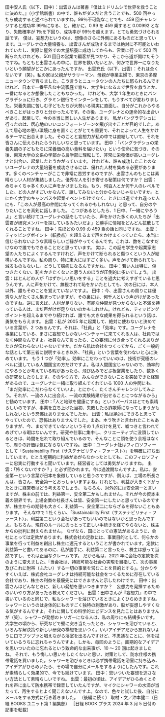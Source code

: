 ###

田中安人氏（以下、田中）：出雲さんは著書『僕はミドリムシで世界を救うことに決めた。』（小学館新書）の中で、誰もがダメだと言うことでも、500 回やったら成功すると述べられていますね。99％不可能なことでも、459 回チャレンジすると成功率 99％になる、と。確かに、0.99 を 459 乗すると 0.00992 となり、失敗確率が 1％を下回り、成功率が 99％を超えます。とても勇気づけられる話です。
僕は、妄想力というのは、想像のさらに外側にあるものだと思っています。ユーグレナの大量培養も、出雲さんが成功するまでは絶対に不可能といわれていたし、実際に屋外での大量培養に成功してからも、営業に行って 500 回断られたけれども、501 回目の営業で顧客が見つかり、そこから道が開けたそうですね。もともと出雲さんの中に、世界を救いたいとか、何かで世界一になりたいという願望がどこかにあったんですか。
出雲充氏（以下、出雲）：それは全くないです（笑）。私の家は父親がサラリーマン、母親が専業主婦で、東京の多摩ニュータウンで育ちました。こう言うとニュータウンの人たちに怒られるんですけれど、日本で一番平凡な中流家庭で育ち、大学生になるまで世界を救うとか、一番になるとか想像したこともなかった。
けれども、大学 1 年生のときにバングラデシュに行き、グラミン銀行でインターンをして、もうすべてが変わりました。栄養失調に苦しむ子どもたちが大勢いる現実に直面し、自分がこれからやるべきことがはっきりと分かったんです。その後、ユーグレナとの運命的な出合いがあり、起業して、今の本当に楽しい人生があります。
私がバングラデシュに行ったのは、居心地のいいコンフォートゾーンを飛び出すことが目的でした。あえて居心地の悪い環境に身を置くことがとても重要で、それによって人生をかけるテーマに出合えました。そのことと妄想力が私の中では直結していて、それを皆さんに伝えられたらうれしいなと思っています。
田中：「バングラデシュの栄養失調の子どもたちに栄養価の高い食料を届けたい」という使命に気づき、その後、東京大学の文系の学部から農学部に理転して、非常に栄養価が高いユーグレナと出合い、起業したとうかがっています。
けれども、誰も成功したことのないユーグレナの大量培養を成功させるには、優れた人材を集める必要があります。多くのベンチャーがここで非常に苦労するのですが、出雲さんのもとには素晴らしい人材が集結しました。優秀な人を引き寄せる秘策は何ですか？
出雲：めちゃくちゃ多くの人に声をかけましたね。もう、何百人とか何千人のレベルでした。どの人がすごいかなんて、話してみないと分からないじゃないですか。とにかく大学のキャンパスや起業イベントだけでなく、ときには道ですれ違った人にも、「この人が最高の仲間になってくれるかもしれない」と思って、自分のやりたいことを真剣に話しました。
こつがあるとしたら、1 日中、「一緒にやろうよ」と言い続けてユーグレナの話をしていたら、声をかけた多くの人たちが「出雲君が研究メンバーを探しているみたいだよ」と勝手に情報をどんどん拡散してくれることですね。
田中：先ほどの 0.99 の 459 乗の話と同じですね。
出雲：ティッピングポイント（転換点）を超えるまで声をかけまくっていたら、本当に信じられないような素晴らしいご縁がやってくるんです。これは、数をこなすだけなので誰でもできることだと思っています。
実は、この話を学生や起業家志望の人たちによくするんですけれど、声をかけて断られると傷つくという人が結構いるんですね。私の周り、特に東大にはすごく多い。声をかけて断られても、減るものもないし。どうして臆病になるんですかね。
田中：若い人は特に、傷つきたくない、恥をかきたくないと思う人のほうが圧倒的に多いでしょう。
出雲：ほとんどの人が「はずかしい思いをする」ことを過大に考えすぎていると思うんです。人に声をかけて、無視されて恥をかいたとしても、次の日には、本人以外、誰もそのことを覚えていないですよ。
田中：今、出雲さんの周りには優秀な人がたくさん集まっていますが、その裏には、何千人という声がけがあったのですね。逆に言えば、人材が足りない、有能な仲間が見つからないと不満を持っている人は、まだ声がけが足りないのかもしれせん。けれども、ティッピングポイントを超えるまでやり続ければ、誰でも大きな成果を得られるという話は、勇気をもらえます。
出雲：私が 2005 年に起業して、絶対に使わないと決めている言葉が、2 つあるんです。それは、「社員」と「効率」です。ユーグレナを事業にしている、まさに妄想でしかないベンチャーに来てくれる人は、社員ではなく仲間なんですよ。社員なんて言ったら、この妄想に付き合ってくれるありがたさが伝わらないじゃないですか。だから私は会社をつくってから、ごく一般的な話として第三者に説明するとき以外、「社員」という言葉を使わないと心に決めています。
もう 1 つが「効率」。効率にこだわっていいのは、技術が究極のレベルに達している人間国宝の方だけですよ。私は人間国宝じゃないので、効率的にやろうとか考えている暇があったら、飛び込みでどぶ板営業をしたり、数多くの研究をしたりします。そのやり方で、みんなができないことを突破できた経験があるので、ユーグレナに一緒に取り組んでくれている 1000 人の仲間にも、「まだ効率にこだわらなくていいよ。とにかく、たくさんチャレンジしてみよう。それが、一流の人に出会え、一流の実験結果が出せることにつながるから」と勧めています。
田中：「人と地球を健康にする」というパーパスはとても素晴らしいのですが、事業を立ち上げた当初、失敗したら詐欺師になってしまうかもしれないという恐怖はありませんでしたか。
出雲：私は絶対にできると思ってやっていたので、恐怖はありませんでした。まあ、ホラ吹きと言われたこともありますが、今、まだできていないというその 1 点だけを見て、嘘つきと言われてめげている暇はないんです。研究や仕事に集中し、クリエーティブに没頭しているときは、時間を忘れて取り組んでいるので、そんなことに頭を使う余裕はなくて、周りの評価は気にならないですね。
田中：ユーグレナ社はフィロソフィーとして「Sustainability First（サステナビリティ・ファースト）」を明確に打ち出しています。たとえ短期的に利益があがらなかったとしても、このフィロソフィーに忠実に行動すると聞いています。経営者としては勇気がいりますね。
出雲：「怖くないですか？」と必ず聞かれます。今は過渡期なんですよ。私は、安全第一という言葉が日本を象徴していると思うのですが、例えば、工場の所長さんは、皆さん、安全第一とおっしゃいますよね。けれども、利益が大きく下がったときに経営者はどう考えるでしょう。
もちろん、対外的には安全第一と言いますが、株主の前では、利益第一、安全第二かもしれません。それが今の資本主義の限界です。上場企業の社長さんは皆、安全第一にしたいと思っているのですが、株主からの期待も大きく、利益第一、安全第二にならざるを得ないこともあります。
そんな中で 1 社くらい、「Sustainability First（サステナビリティ・ファースト）」、利益第二という会社があってもいいのではないかと思ったんですよ。もちろん、現在のルールにのっとって正しい手続きを経てやらないと、株主からの批判に耐えられません。
なぜなら、国にとっての憲法があるように、会社にとっては定款があります。株式会社の定款には、事業目的として、何らかの事業を行って利益を創出し株主に還元するということが書かれています。定款に利益第一と書いてあるのに、私が勝手に、利益第二と言ったら、株主は怒って当然ですし、それは正当なクレームです。
だから私は、2021 年に会社の定款を次のように変えました。「当会社は、持続可能な社会の実現を目指して、次の事業及びこれに附帯（ふたい）する一切の事業を営むことを目的とする」。分かりやすくいえば、株式会社ユーグレナは持続可能な社会をつくるために存在している会社であり、株主の利益を最優先にはできませんと示したわけです。
田中：出雲さんはどんなときに、新しい発想を思いつきますか？　妄想力を発揮するためのいいやり方があったら教えてください。
出雲：田中さんが『妄想力』の中で書いているのと同じで、私もシャワーを浴びているときによくひらめきますね。シャワーというのは身体的にものすごく独特の刺激があり、脳が妄想しやすくなる気がするんですよ。それに関しての科学的エビデンスを見たことはありませんが（笑）、シャワーが発想のトリガーになる人は、私の周りにも結構多いです。
大学生の頃から、研究などで壁に突き当たったとき、シャワーを浴びていると、いろんな解決策や新しい研究の構想を思いつく。いいアイデアだから忘れないように口でブツブツと唱えながら浴室を出るんですけど、不思議なことに、体を拭いているうちに忘れちゃうんですよ。しかも、毎回のように。画期的なアイデアを思いついたのに忘れるという致命的な出来事が、10 ～ 20 回は起きましたね。
それで、もう悔しい思いをしたくないと思い、対策として、防水仕様の携帯電話を買いました。シャワーを浴びるときは必ず携帯電話を浴室に持ち込み、アイデアがひらめいたら、その場で自分にメールをするようにしたんです。これが素晴らしく効果的で、今でも続けています。
田中：思いついた妄想を逃さない方法として素晴らしいですね。
出雲：最初の頃は、アイデアがひらめくとそれを声に出して防水携帯で録音していたんですが、マイクにシャワーの水滴が当たって、再生するとよく聞こえないんですよ。なので、色々と試した後、自分にメールをする方式に行き着きました。
（後編に続く）
取材・文／沖本健二（日経 BOOKS ユニット第 1 編集部）
［日経 BOOK プラス 2024 年 3 月 5 日付の記事を転載］

